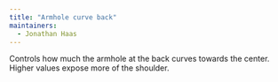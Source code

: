 ```yaml
---
title: "Armhole curve back"
maintainers:
  - Jonathan Haas
---
```


Controls how much the armhole at the back curves towards the center. Higher values expose more of the shoulder.




